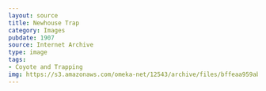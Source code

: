 ```yaml
---
layout: source
title: Newhouse Trap
category: Images
pubdate: 1907
source: Internet Archive
type: image
tags:
- Coyote and Trapping
img: https://s3.amazonaws.com/omeka-net/12543/archive/files/bffeaa959ab1f1eb1ad711d2703df0b6.jpg?AWSAccessKeyId=AKIAI3ATG3OSQLO5HGKA&Expires=1438841099&Signature=3XxZIzoaN%2FLRzbNrvVDbFUm4r7Y%3D
---
```

